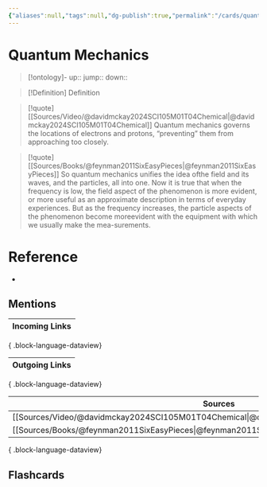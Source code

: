 ```yaml
---
{"aliases":null,"tags":null,"dg-publish":true,"permalink":"/cards/quantum-mechanics/","dgPassFrontmatter":true}
---
```


# Quantum Mechanics

> [!ontology]-
> up:: 
> jump:: 
> down:: 

> [!Definition] Definition

> [!quote] [[Sources/Video/@davidmckay2024SCI105M01T04Chemical\|@davidmckay2024SCI105M01T04Chemical]]
> Quantum mechanics governs the locations of electrons and protons, “preventing” them from approaching too closely.

> [!quote] [[Sources/Books/@feynman2011SixEasyPieces\|@feynman2011SixEasyPieces]]
> So quantum mechanics unifies the idea ofthe field and its waves, and the particles, all into one. Now it is true that when the frequency is low, the field aspect of the phenomenon is more evident, or more useful as an approximate description in terms of everyday experiences. But as the frequency increases, the particle aspects of the phenomenon become moreevident with the equipment with which we usually make the mea-surements.

# Reference

- 

## Mentions

| Incoming Links |
| -------------- |

{ .block-language-dataview}

| Outgoing Links |
| -------------- |

{ .block-language-dataview}

| Sources                                                                                       |
| --------------------------------------------------------------------------------------------- |
| [[Sources/Video/@davidmckay2024SCI105M01T04Chemical\|@davidmckay2024SCI105M01T04Chemical]] |
| [[Sources/Books/@feynman2011SixEasyPieces\|@feynman2011SixEasyPieces]]                     |

{ .block-language-dataview}

## Flashcards